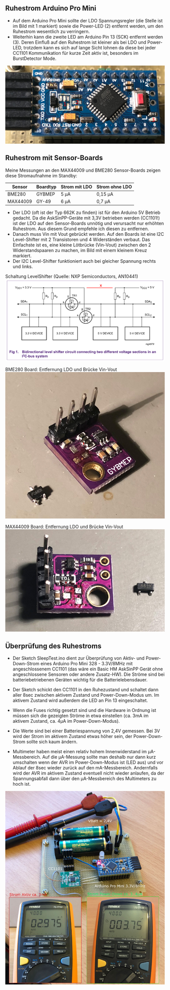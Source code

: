 
## Ruhestrom Arduino Pro Mini

- Auf dem Arduino Pro Mini sollte der LDO Spannungsregler (die Stelle ist im Bild mit 1 markiert) sowie die Power-LED (2) entfernt werden, um den Ruhestrom wesentlich zu verringern.
- Weiterhin kann die zweite LED am Arduino Pin 13 (SCK) entfernt werden (3). Deren Einfluß auf den Ruhestrom ist kleiner als bei LDO und Power-LED, trotzdem kann es sich auf lange Sicht lohnen da diese bei jeder CC1101 Kommunikation für kurze Zeit aktiv ist, besonders im BurstDetector Mode.

![pic](Images/ProMini_LDO.jpg)


## Ruhestrom mit Sensor-Boards

Meine Messungen an den MAX44009 und BME280 Sensor-Boards zeigen diese Stromaufnahme im Standby:

| Sensor | Boardtyp | Strom mit LDO | Strom ohne LDO |
| --- | --- | --- | --- |
| BME280 | GYBMEP | 5 µA | 0,15 µA |
| MAX44009 | GY-49 | 6 µA | 0,7 µA |

- Der LDO (oft ist der Typ 662K zu finden) ist für den Arduino 5V Betrieb gedacht. Da die AskSinPP-Geräte mit 3,3V betrieben werden (CC1101!) ist der LDO auf den Sensor-Boards unnötig und verursacht nur erhöhten Ruhestrom. Aus diesem Grund empfehle ich diesen zu entfernen.
- Danach muss Vin mit Vout gebrückt werden. Auf den Boards ist eine I2C Level-Shifter mit 2 Transistoren und 4 Widerständen verbaut.
Das Einfachste ist es, eine kleine Lötbrücke (Vin-Vout) zwischen den 2 Widerstandspaaren zu machen, im Bild mit einem kleinem Kreuz markiert.
- Der I2C Level-Shifter funktioniert auch bei gleicher Spannung rechts und links.

Schaltung LevelShifter (Quelle: NXP Semiconductors, AN10441)
![pic](Images/I2C_LevelShifter.png)

BME280 Board: Entfernung LDO und Brücke Vin-Vout
![pic](Images/GYBMEP_LDO.jpg)

MAX44009 Board: Entfernung LDO und Brücke Vin-Vout
![pic](Images/GY-49_LDO.jpg)


## Überprüfung des Ruhestroms

- Der Sketch SleepTest.ino dient zur Überprüfung von Aktiv- und Power-Down-Strom eines Arduino Pro Mini 328 - 3.3V/8MHz mit angeschlossenem CC1101 (das wäre ein Basic HM AskSinPP Gerät ohne angeschlossene Sensoren oder andere Zusatz-HW). Die Ströme sind bei batteriebetriebenen Geräten wichtig für die Batterielebensdauer.

- Der Sketch schickt den CC1101 in den Ruhezustand und schaltet dann aller 8sec zwischen aktivem Zustand und Power-Down-Modus um. Im aktivem Zustand wird außerdem die LED an Pin 13 eingeschaltet.

- Wenn die Fuses richtig gesetzt sind und die Hardware in Ordnung ist müssen sich die gezeigten Ströme in etwa einstellen (ca. 3mA im aktivem Zustand, ca. 4µA im Power-Down-Modus).<br>

- Die Werte sind bei einer Batteriespannung von 2,4V gemessen. Bei 3V wird der Strom im aktivem Zustand etwas höher sein, der Power-Down-Strom sollte sich kaum ändern.

- Multimeter haben meist einen relativ hohem Innenwiderstand im µA-Messbereich. Auf die µA-Messung sollte man deshalb nur dann kurz umschalten wenn der AVR im Power-Down-Modus ist (LED aus) und vor Ablauf der 8sec wieder zurück auf den mA-Messbereich. Andernfalls wird der AVR im aktivem Zustand eventuell nicht wieder anlaufen, da der Spannungsabfall dann über den µA-Messbereich des Multimeters zu hoch ist.

![pic](Images/SleepTest.jpg)
